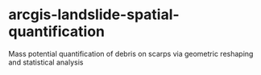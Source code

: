 # arcgis-landslide-spatial-quantification
Mass potential quantification of debris on scarps via geometric reshaping and statistical analysis 
